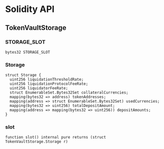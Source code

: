 # Solidity API

## TokenVaultStorage

### STORAGE_SLOT

```solidity
bytes32 STORAGE_SLOT
```

### Storage

```solidity
struct Storage {
  uint256 liquidationThresholdRate;
  uint256 liquidationProtocolFeeRate;
  uint256 liquidatorFeeRate;
  struct EnumerableSet.Bytes32Set collateralCurrencies;
  mapping(bytes32 => address) tokenAddresses;
  mapping(address => struct EnumerableSet.Bytes32Set) usedCurrencies;
  mapping(bytes32 => uint256) totalDepositAmount;
  mapping(address => mapping(bytes32 => uint256)) depositAmounts;
}
```

### slot

```solidity
function slot() internal pure returns (struct TokenVaultStorage.Storage r)
```

